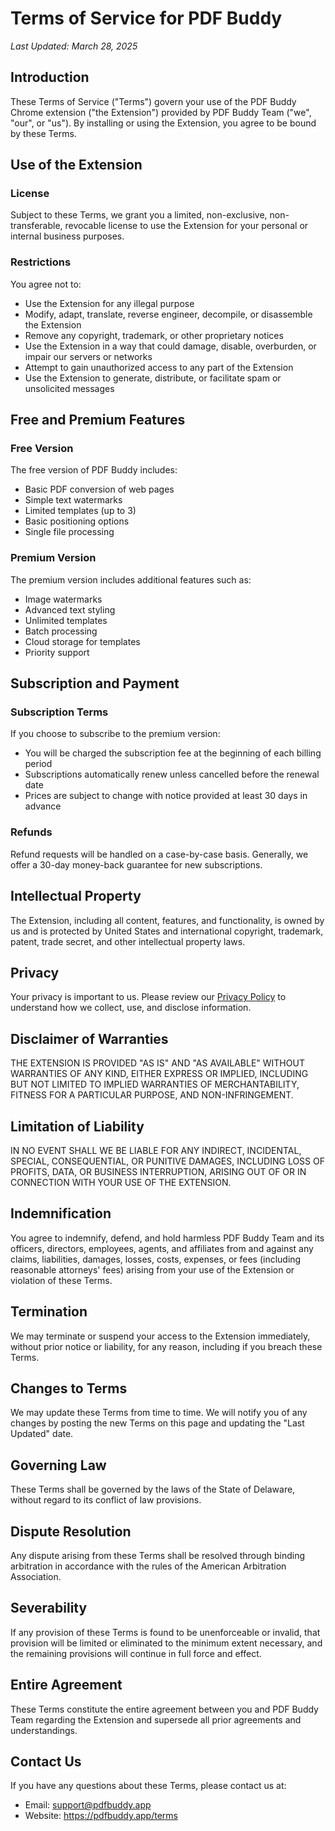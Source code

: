 # Terms of Service for PDF Buddy

*Last Updated: March 28, 2025*

## Introduction

These Terms of Service ("Terms") govern your use of the PDF Buddy Chrome extension ("the Extension") provided by PDF Buddy Team ("we", "our", or "us"). By installing or using the Extension, you agree to be bound by these Terms.

## Use of the Extension

### License

Subject to these Terms, we grant you a limited, non-exclusive, non-transferable, revocable license to use the Extension for your personal or internal business purposes.

### Restrictions

You agree not to:

- Use the Extension for any illegal purpose
- Modify, adapt, translate, reverse engineer, decompile, or disassemble the Extension
- Remove any copyright, trademark, or other proprietary notices
- Use the Extension in a way that could damage, disable, overburden, or impair our servers or networks
- Attempt to gain unauthorized access to any part of the Extension
- Use the Extension to generate, distribute, or facilitate spam or unsolicited messages

## Free and Premium Features

### Free Version

The free version of PDF Buddy includes:
- Basic PDF conversion of web pages
- Simple text watermarks
- Limited templates (up to 3)
- Basic positioning options
- Single file processing

### Premium Version

The premium version includes additional features such as:
- Image watermarks
- Advanced text styling
- Unlimited templates
- Batch processing
- Cloud storage for templates
- Priority support

## Subscription and Payment

### Subscription Terms

If you choose to subscribe to the premium version:

- You will be charged the subscription fee at the beginning of each billing period
- Subscriptions automatically renew unless cancelled before the renewal date
- Prices are subject to change with notice provided at least 30 days in advance

### Refunds

Refund requests will be handled on a case-by-case basis. Generally, we offer a 30-day money-back guarantee for new subscriptions.

## Intellectual Property

The Extension, including all content, features, and functionality, is owned by us and is protected by United States and international copyright, trademark, patent, trade secret, and other intellectual property laws.

## Privacy

Your privacy is important to us. Please review our [Privacy Policy](https://pdfbuddy.app/privacy) to understand how we collect, use, and disclose information.

## Disclaimer of Warranties

THE EXTENSION IS PROVIDED "AS IS" AND "AS AVAILABLE" WITHOUT WARRANTIES OF ANY KIND, EITHER EXPRESS OR IMPLIED, INCLUDING BUT NOT LIMITED TO IMPLIED WARRANTIES OF MERCHANTABILITY, FITNESS FOR A PARTICULAR PURPOSE, AND NON-INFRINGEMENT.

## Limitation of Liability

IN NO EVENT SHALL WE BE LIABLE FOR ANY INDIRECT, INCIDENTAL, SPECIAL, CONSEQUENTIAL, OR PUNITIVE DAMAGES, INCLUDING LOSS OF PROFITS, DATA, OR BUSINESS INTERRUPTION, ARISING OUT OF OR IN CONNECTION WITH YOUR USE OF THE EXTENSION.

## Indemnification

You agree to indemnify, defend, and hold harmless PDF Buddy Team and its officers, directors, employees, agents, and affiliates from and against any claims, liabilities, damages, losses, costs, expenses, or fees (including reasonable attorneys' fees) arising from your use of the Extension or violation of these Terms.

## Termination

We may terminate or suspend your access to the Extension immediately, without prior notice or liability, for any reason, including if you breach these Terms.

## Changes to Terms

We may update these Terms from time to time. We will notify you of any changes by posting the new Terms on this page and updating the "Last Updated" date.

## Governing Law

These Terms shall be governed by the laws of the State of Delaware, without regard to its conflict of law provisions.

## Dispute Resolution

Any dispute arising from these Terms shall be resolved through binding arbitration in accordance with the rules of the American Arbitration Association.

## Severability

If any provision of these Terms is found to be unenforceable or invalid, that provision will be limited or eliminated to the minimum extent necessary, and the remaining provisions will continue in full force and effect.

## Entire Agreement

These Terms constitute the entire agreement between you and PDF Buddy Team regarding the Extension and supersede all prior agreements and understandings.

## Contact Us

If you have any questions about these Terms, please contact us at:

- Email: support@pdfbuddy.app
- Website: https://pdfbuddy.app/terms
